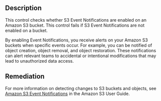 ## Description

This control checks whether S3 Event Notifications are enabled on an Amazon S3 bucket. This control fails if S3 Event Notifications are not enabled on a bucket.

By enabling Event Notifications, you receive alerts on your Amazon S3 buckets when specific events occur. For example, you can be notified of object creation, object removal, and object restoration. These notifications can alert relevant teams to accidental or intentional modifications that may lead to unauthorized data access.

## Remediation

For more information on detecting changes to S3 buckets and objects, see [Amazon S3 Event Notifications](https://docs.aws.amazon.com/AmazonS3/latest/userguide/NotificationHowTo.html) in the Amazon S3 User Guide.